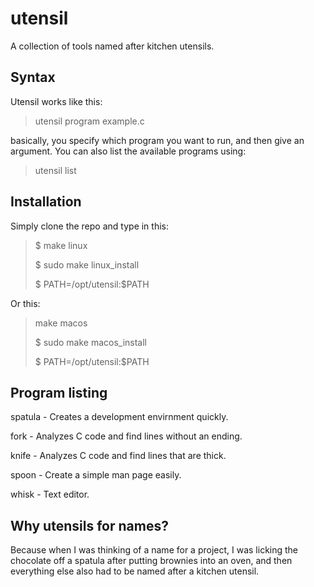 # utensil
A collection of tools named after kitchen utensils.
## Syntax
Utensil works like this:
> utensil program example.c

basically, you specify which program you want to run, and then give an argument. You can also list the available programs using:
> utensil list

## Installation

Simply clone the repo and type in this:
> $ make linux
> 
> $ sudo make linux_install
> 
> $ PATH=/opt/utensil:$PATH

Or this:
> make macos
>
> $ sudo make macos_install
>
> $ PATH=/opt/utensil:$PATH

## Program listing

spatula - Creates a development envirnment quickly.

fork - Analyzes C code and find lines without an ending.

knife - Analyzes C code and find lines that are thick.

spoon - Create a simple man page easily.

whisk - Text editor.

## Why utensils for names?
Because when I was thinking of a name for a project, I was licking the chocolate off a spatula after putting brownies into an oven, and then everything else also had to be named after a kitchen utensil.
